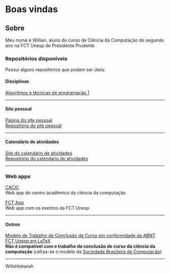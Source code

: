 # Boas vindas

## Sobre

Meu nome é Willian, aluno do curso de Ciência da Computação do segundo ano na FCT Unesp de Presidente Prudente

### Repositórios disponíveis

Possui alguns repositórios que podem ser úteis: 
#### Disciplinas 
[Algoritmos e técnicas de programação 1](https://github.com/willshobwish/ATP-1)

---

#### Site pessoal
[Página do site pessoal](https://willshobwish.github.io)  
[Repositório do site pessoal](https://github.com/willshobwish/willshobwish.github.io)

---

#### Calendário de atividades

[Site do calendário de atividades](https://willshobwish.github.io/calendario/)  
[Repositório do calendário de atividades](https://github.com/willshobwish/calendario)  

---

### Web apps

[CACiC](https://cacic-fct.web.app/home)  
Web app do centro acadêmico da ciência da computação
  
[FCT App](https://fct-pp.web.app/calendario)  
Web app com os eventos da FCT Unesp

---

#### Outros

[Modelo de Trabalho de Conclusão de Curso em conformidade da ABNT FCT Unesp em LaTeX](https://github.com/willshobwish/tcc-modelo-fct-unesp-latex)  
**Não é compatível com o trabalho de conclusão de curso da ciência da computação** (utiliza-se o modelo da [Sociedade Brasileira de Computação](https://www.sbc.org.br/documentos-da-sbc/summary/169-templates-para-artigos-e-capitulos-de-livros/878-modelosparapublicaodeartigos))

----------

WillsHobwish
